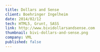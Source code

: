 ```yaml
---
title: Dollars and Sense
client: Boehringer Ingelheim
date: 2014/02/12
tech: HTML5, Grunt, SASS
link: http://www.bividollarsandsense.com
thumbnail: bivi-dollars-and-sense.png
company: VML
published: false
---
```

